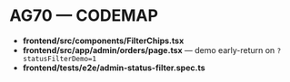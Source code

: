 # AG70 — CODEMAP
- **frontend/src/components/FilterChips.tsx**
- **frontend/src/app/admin/orders/page.tsx** — demo early-return on `?statusFilterDemo=1`
- **frontend/tests/e2e/admin-status-filter.spec.ts**
